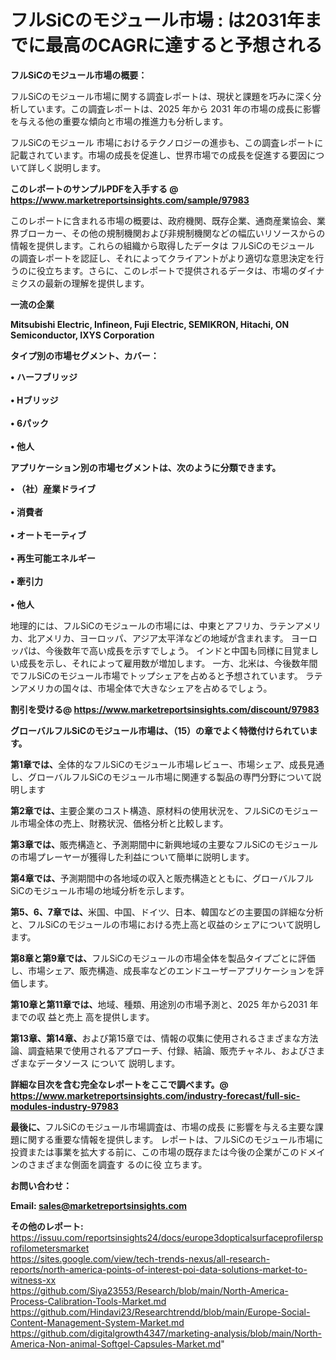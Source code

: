 # フルSiCのモジュール市場 : は2031年までに最高のCAGRに達すると予想される

<strong><b>フルSiCのモジュール市場の概要：</b></strong>

フルSiCのモジュール市場に関する調査レポートは、現状と課題を巧みに深く分析しています。この調査レポートは、2025 年から 2031 年の市場の成長に影響を与える他の重要な傾向と市場の推進力も分析します。

フルSiCのモジュール 市場におけるテクノロジーの進歩も、この調査レポートに記載されています。市場の成長を促進し、世界市場での成長を促進する要因について詳しく説明します。

<strong>このレポートのサンプルPDFを入手する @ <a href=https://www.marketreportsinsights.com/sample/97983>https://www.marketreportsinsights.com/sample/97983</a></strong>

このレポートに含まれる市場の概要は、政府機関、既存企業、通商産業協会、業界ブローカー、その他の規制機関および非規制機関などの幅広いリソースからの情報を提供します。これらの組織から取得したデータは フルSiCのモジュール の調査レポートを認証し、それによってクライアントがより適切な意思決定を行うのに役立ちます。さらに、このレポートで提供されるデータは、市場のダイナミクスの最新の理解を提供します。

<strong>一流の企業</strong>

<strong><b>Mitsubishi Electric, Infineon, Fuji Electric, SEMIKRON, Hitachi, ON Semiconductor, IXYS Corporation</b></strong>

<strong><b>タイプ別の市場セグメント、カバー：</b></strong>

<strong>• ハーフブリッジ<br><br>• Hブリッジ<br><br>• 6パック<br><br>• 他人</strong>

<strong><b>アプリケーション別の市場セグメントは、次のように分類できます。</b></strong>

<strong>• （社）産業ドライブ<br><br>• 消費者<br><br>• オートモーティブ<br><br>• 再生可能エネルギー<br><br>• 牽引力<br><br>• 他人</strong>

 地理的には、フルSiCのモジュールの市場には、中東とアフリカ、ラテンアメリカ、北アメリカ、ヨーロッパ、アジア太平洋などの地域が含まれます。 ヨーロッパは、今後数年で高い成長を示すでしょう。 インドと中国も同様に目覚ましい成長を示し、それによって雇用数が増加します。 一方、北米は、今後数年間でフルSiCのモジュール市場でトップシェアを占めると予想されています。 ラテンアメリカの国々は、市場全体で大きなシェアを占めるでしょう。

<strong>割引を受ける@ <a href=https://www.marketreportsinsights.com/discount/97983>https://www.marketreportsinsights.com/discount/97983</a></strong>

<strong><b>グローバルフルSiCのモジュール市場は、（15）の章でよく特徴付けられています。</b></strong>

<strong><b>第</b></strong><strong><b>1章では、</b></strong>全体的なフルSiCのモジュール市場レビュー、市場シェア、成長見通し、グローバルフルSiCのモジュール市場に関連する製品の専門分野について説明します

<strong><b>第2章では、</b></strong>主要企業のコスト構造、原材料の使用状況を、フルSiCのモジュール市場全体の売上、財務状況、価格分析と比較します。

<strong><b>第3章では、</b></strong>販売構造と、予測期間中に新興地域の主要なフルSiCのモジュールの市場プレーヤーが獲得した利益について簡単に説明します。

<strong><b>第4章では、</b></strong>予測期間中の各地域の収入と販売構造とともに、グローバルフルSiCのモジュール市場の地域分析を示します。

<strong><b>第5、6、7章では、</b></strong>米国、中国、ドイツ、日本、韓国などの主要国の詳細な分析と、フルSiCのモジュールの市場における売上高と収益のシェアについて説明します。

<strong><b>第8章と第9章では、</b></strong>フルSiCのモジュールの市場全体を製品タイプごとに評価し、市場シェア、販売構造、成長率などのエンドユーザーアプリケーションを評価します。

<strong><b>第10章と第11章では、</b></strong>地域、種類、用途別の市場予測と、2025 年から2031 年までの収 益と売上 高を提供します。

<strong><b>第13章、第14章、</b></strong>および第15章では、情報の収集に使用されるさまざまな方法論、調査結果で使用されるアプローチ、付録、結論、販売チャネル、およびさまざまなデータソース について 説明します。

<strong>詳細な目次を含む完全なレポートをここで調べます。@ <a href=https://www.marketreportsinsights.com/industry-forecast/full-sic-modules-industry-97983>https://www.marketreportsinsights.com/industry-forecast/full-sic-modules-industry-97983</a></strong>

<strong><b>最後に、</b></strong>フルSiCのモジュール市場調査は、市場の成長 に影響を</a>与える主要な課題に関する重要な情報を提供します。 レポートは、フルSiCのモジュール市場に投資または事業を拡大する前に、この市場の既存または今後の企業がこのドメインのさまざまな側面を調査す るのに役 立ちます。

<strong><b>お問い合わせ：</b></strong>

<strong>Email: </strong><a href=mailto:sales@marketreportsinsights.com><strong>sales@marketreportsinsights.com</strong></a>

<strong>その他のレポート:</strong>
<br>
<a href=https://issuu.com/reportsinsights24/docs/europe3dopticalsurfaceprofilersprofilometersmarket>https://issuu.com/reportsinsights24/docs/europe3dopticalsurfaceprofilersprofilometersmarket</a>
<br>
<a href=https://sites.google.com/view/tech-trends-nexus/all-research-reports/north-america-points-of-interest-poi-data-solutions-market-to-witness-xx>https://sites.google.com/view/tech-trends-nexus/all-research-reports/north-america-points-of-interest-poi-data-solutions-market-to-witness-xx</a>
<br>
<a href=https://github.com/Siya23553/Research/blob/main/North-America-Process-Calibration-Tools-Market.md>https://github.com/Siya23553/Research/blob/main/North-America-Process-Calibration-Tools-Market.md</a>
<br>
<a href=https://github.com/Hindavi23/Researchtrendd/blob/main/Europe-Social-Content-Management-System-Market.md>https://github.com/Hindavi23/Researchtrendd/blob/main/Europe-Social-Content-Management-System-Market.md</a>
<br>
<a href=https://github.com/digitalgrowth4347/marketing-analysis/blob/main/North-America-Non-animal-Softgel-Capsules-Market.md>https://github.com/digitalgrowth4347/marketing-analysis/blob/main/North-America-Non-animal-Softgel-Capsules-Market.md</a>"
